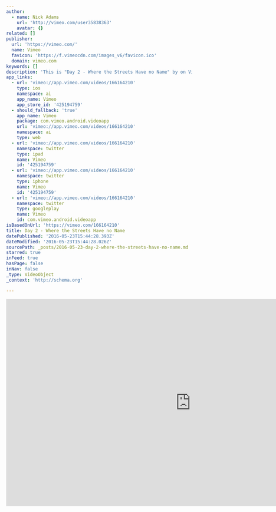```yaml
---
author:
  - name: Nick Adams
    url: 'http://vimeo.com/user35838363'
    avatar: {}
related: []
publisher:
  url: 'https://vimeo.com/'
  name: Vimeo
  favicon: 'https://f.vimeocdn.com/images_v6/favicon.ico'
  domain: vimeo.com
keywords: []
description: 'This is "Day 2 - Where the Streets Have no Name" by on Vimeo, the home for high quality videos and the people who love them.'
app_links:
  - url: 'vimeo://app.vimeo.com/videos/166164210'
    type: ios
    namespace: ai
    app_name: Vimeo
    app_store_id: '425194759'
  - should_fallback: 'true'
    app_name: Vimeo
    package: com.vimeo.android.videoapp
    url: 'vimeo://app.vimeo.com/videos/166164210'
    namespace: ai
    type: web
  - url: 'vimeo://app.vimeo.com/videos/166164210'
    namespace: twitter
    type: ipad
    name: Vimeo
    id: '425194759'
  - url: 'vimeo://app.vimeo.com/videos/166164210'
    namespace: twitter
    type: iphone
    name: Vimeo
    id: '425194759'
  - url: 'vimeo://app.vimeo.com/videos/166164210'
    namespace: twitter
    type: googleplay
    name: Vimeo
    id: com.vimeo.android.videoapp
isBasedOnUrl: 'https://vimeo.com/166164210'
title: Day 2 - Where the Streets Have no Name
datePublished: '2016-05-23T15:44:28.393Z'
dateModified: '2016-05-23T15:44:28.026Z'
sourcePath: _posts/2016-05-23-day-2-where-the-streets-have-no-name.md
starred: true
inFeed: true
hasPage: false
inNav: false
_type: VideoObject
_context: 'http://schema.org'

---
```

<iframe src="https://cdn.embedly.com/widgets/media.html?src=https%3A%2F%2Fplayer.vimeo.com%2Fvideo%2F166164210&amp;url=https%3A%2F%2Fvimeo.com%2F166164210&amp;image=http%3A%2F%2Fi.vimeocdn.com%2Fvideo%2F570181642_1280.jpg&amp;key=b7d04c9b404c499eba89ee7072e1c4f7&amp;type=text%2Fhtml&amp;schema=vimeo" width="1000" height="563" scrolling="no" frameborder="0" allowfullscreen="" style=""></iframe>